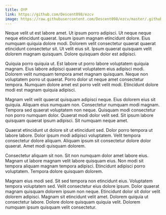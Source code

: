 ```yaml
---
title: OYP
link: https://github.com/Descent098/ezcv
image: https://raw.githubusercontent.com/Descent098/ezcv/master/.github/logo.png
---
```


Neque velit ut est labore amet. Ut ipsum porro adipisci. Ut neque neque neque etincidunt quaerat. Ipsum ipsum magnam etincidunt dolore. Eius numquam quiquia dolore modi. Dolorem velit consectetur quaerat quaerat etincidunt consectetur sit. Ut velit eius sit. Ipsum quaerat quisquam velit dolorem magnam quisquam. Dolore quisquam dolor est adipisci.

Quiquia porro quiquia ut. Est labore ut porro labore voluptatem quiquia magnam. Eius labore adipisci quaerat voluptatem eius adipisci modi. Dolorem velit numquam tempora amet magnam quisquam. Neque non voluptatem porro ut quaerat. Porro dolor ut neque amet consectetur tempora. Numquam dolore amet est porro velit velit modi. Etincidunt dolore modi est magnam quiquia adipisci.

Magnam velit velit quaerat quisquam adipisci neque. Eius dolorem eius sit quiquia. Aliquam eius numquam non. Consectetur numquam modi magnam. Tempora sed quaerat voluptatem non neque. Quisquam modi consectetur non porro numquam dolor. Quaerat modi dolor velit sed. Sit ipsum labore quisquam quaerat ipsum adipisci. Sit numquam neque amet.

Quaerat etincidunt ut dolore sit ut etincidunt sed. Dolor porro tempora ut labore labore. Dolor ipsum modi adipisci voluptatem. Velit tempora consectetur dolore aliquam. Aliquam ipsum sit consectetur dolore dolor quaerat. Amet modi quisquam dolorem.

Consectetur aliquam sit non. Sit non numquam dolor amet labore eius. Magnam ut labore magnam velit labore quisquam eius. Non modi sit tempora aliquam magnam tempora adipisci. Etincidunt adipisci porro voluptatem. Tempora dolore quisquam dolorem.

Magnam eius modi sed. Sit sed tempora non etincidunt eius. Voluptatem tempora voluptatem sed. Velit consectetur eius dolore ipsum. Dolor quaerat magnam quisquam dolorem ipsum non neque. Etincidunt dolor sit dolor velit dolorem adipisci. Magnam sit etincidunt velit amet. Dolorem quiquia ut consectetur labore. Dolore dolore quisquam quiquia velit. Dolorem numquam ipsum quisquam velit consectetur.
    